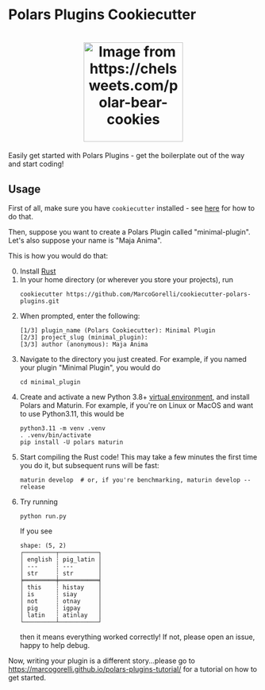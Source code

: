 # Polars Plugins Cookiecutter

<h1 align="center">
        <img
                width="200"
                alt="Image from https://chelsweets.com/polar-bear-cookies"
                src="https://github.com/MarcoGorelli/cookiecutter-polars-plugins/assets/33491632/379777d7-0bcb-41d1-8529-ac9bae1e6320"
">
</h1>

Easily get started with Polars Plugins - get the boilerplate
out of the way and start coding!

## Usage

First of all, make sure you have `cookiecutter` installed - see
[here](https://cookiecutter.readthedocs.io/en/stable/installation.html)
for how to do that.

Then, suppose you want to create a Polars Plugin called "minimal-plugin".
Let's also suppose your name is "Maja Anima".

This is how you would do that:

0. Install [Rust](https://rustup.rs/)
1. In your home directory (or wherever you store your projects), run
   ```console
   cookiecutter https://github.com/MarcoGorelli/cookiecutter-polars-plugins.git
   ```
2. When prompted, enter the following:
   ```
   [1/3] plugin_name (Polars Cookiecutter): Minimal Plugin
   [2/3] project_slug (minimal_plugin):
   [3/3] author (anonymous): Maja Anima
   ```
3. Navigate to the directory you just created. For example, if you named your plugin "Minimal Plugin",
   you would do
   ```
   cd minimal_plugin
   ```
4. Create and activate a new Python 3.8+ [virtual environment](https://docs.python.org/3/library/venv.html),
   and install Polars and Maturin.
   For example, if you're on Linux or MacOS and want to use Python3.11, this would be
   ```
   python3.11 -m venv .venv
   . .venv/bin/activate
   pip install -U polars maturin
   ```
5. Start compiling the Rust code! This may take a few minutes the first time you do it, but subsequent
   runs will be fast:
   ```
   maturin develop  # or, if you're benchmarking, maturin develop --release
   ```
6. Try running
   ```
   python run.py
   ```
   If you see
   ```
   shape: (5, 2)
   ┌─────────┬───────────┐
   │ english ┆ pig_latin │
   │ ---     ┆ ---       │
   │ str     ┆ str       │
   ╞═════════╪═══════════╡
   │ this    ┆ histay    │
   │ is      ┆ siay      │
   │ not     ┆ otnay     │
   │ pig     ┆ igpay     │
   │ latin   ┆ atinlay   │
   └─────────┴───────────┘
   ```
   then it means everything worked correctly! If not, please open an issue, happy
   to help debug.

Now, writing your plugin is a different story...please go to https://marcogorelli.github.io/polars-plugins-tutorial/
for a tutorial on how to get started.

